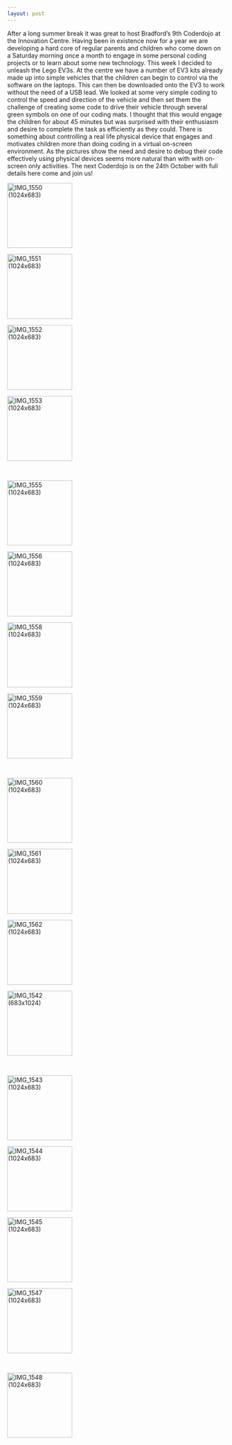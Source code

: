 ```yaml
---
layout: post
---
```

After a long summer break it was great to host Bradford’s 9th Coderdojo at the Innovation Centre. Having been in existence now for a year we are developing a hard core of regular parents and children who come down on a Saturday morning once a month to engage in some personal coding projects or to learn about some new technology. This week I decided to unleash the Lego EV3s. At the centre we have a number of EV3 kits already made up into simple vehicles that the children can begin to control via the software on the laptops. This can then be downloaded onto the EV3 to work without the need of a USB lead. We looked at some very simple coding to control the speed and direction of the vehicle and then set them the challenge of creating some code to drive their vehicle through several green symbols on one of our coding mats. I thought that this would engage the children for about 45 minutes but was surprised with their enthusiasm and desire to complete the task as efficiently as they could. There is something about controlling a real life physical device that engages and motivates children more than doing coding in a virtual on-screen environment. As the pictures show the need and desire to debug their code effectively using physical devices seems more natural than with with on-screen only activities. The next Coderdojo is on the 24th October with full details here come and join us!

<div id="gallery-1" class="gallery galleryid-2851 gallery-columns-4 gallery-size-thumbnail"><dl class="gallery-item">
			<dt class="gallery-icon landscape">
				<a href="http://theblog.is/lac/2015/09/26/bradford-coderdojo-is-back/img_1550-1024x683/"><img width="150" height="150" src="http://theblog.is/lac/files/2015/09/IMG_1550-1024x683-150x150.jpg" class="attachment-thumbnail size-thumbnail" alt="IMG_1550 (1024x683)"></a>
			</dt></dl><dl class="gallery-item">
			<dt class="gallery-icon landscape">
				<a href="http://theblog.is/lac/2015/09/26/bradford-coderdojo-is-back/img_1551-1024x683/"><img width="150" height="150" src="http://theblog.is/lac/files/2015/09/IMG_1551-1024x683-150x150.jpg" class="attachment-thumbnail size-thumbnail" alt="IMG_1551 (1024x683)"></a>
			</dt></dl><dl class="gallery-item">
			<dt class="gallery-icon landscape">
				<a href="http://theblog.is/lac/2015/09/26/bradford-coderdojo-is-back/img_1552-1024x683/"><img width="150" height="150" src="http://theblog.is/lac/files/2015/09/IMG_1552-1024x683-150x150.jpg" class="attachment-thumbnail size-thumbnail" alt="IMG_1552 (1024x683)"></a>
			</dt></dl><dl class="gallery-item">
			<dt class="gallery-icon landscape">
				<a href="http://theblog.is/lac/2015/09/26/bradford-coderdojo-is-back/img_1553-1024x683/"><img width="150" height="150" src="http://theblog.is/lac/files/2015/09/IMG_1553-1024x683-150x150.jpg" class="attachment-thumbnail size-thumbnail" alt="IMG_1553 (1024x683)"></a>
			</dt></dl><br style="clear: both"><dl class="gallery-item">
			<dt class="gallery-icon landscape">
				<a href="http://theblog.is/lac/2015/09/26/bradford-coderdojo-is-back/img_1555-1024x683/"><img width="150" height="150" src="http://theblog.is/lac/files/2015/09/IMG_1555-1024x683-150x150.jpg" class="attachment-thumbnail size-thumbnail" alt="IMG_1555 (1024x683)"></a>
			</dt></dl><dl class="gallery-item">
			<dt class="gallery-icon landscape">
				<a href="http://theblog.is/lac/2015/09/26/bradford-coderdojo-is-back/img_1556-1024x683/"><img width="150" height="150" src="http://theblog.is/lac/files/2015/09/IMG_1556-1024x683-150x150.jpg" class="attachment-thumbnail size-thumbnail" alt="IMG_1556 (1024x683)"></a>
			</dt></dl><dl class="gallery-item">
			<dt class="gallery-icon landscape">
				<a href="http://theblog.is/lac/2015/09/26/bradford-coderdojo-is-back/img_1558-1024x683/"><img width="150" height="150" src="http://theblog.is/lac/files/2015/09/IMG_1558-1024x683-150x150.jpg" class="attachment-thumbnail size-thumbnail" alt="IMG_1558 (1024x683)"></a>
			</dt></dl><dl class="gallery-item">
			<dt class="gallery-icon landscape">
				<a href="http://theblog.is/lac/2015/09/26/bradford-coderdojo-is-back/img_1559-1024x683/"><img width="150" height="150" src="http://theblog.is/lac/files/2015/09/IMG_1559-1024x683-150x150.jpg" class="attachment-thumbnail size-thumbnail" alt="IMG_1559 (1024x683)"></a>
			</dt></dl><br style="clear: both"><dl class="gallery-item">
			<dt class="gallery-icon landscape">
				<a href="http://theblog.is/lac/2015/09/26/bradford-coderdojo-is-back/img_1560-1024x683/"><img width="150" height="150" src="http://theblog.is/lac/files/2015/09/IMG_1560-1024x683-150x150.jpg" class="attachment-thumbnail size-thumbnail" alt="IMG_1560 (1024x683)"></a>
			</dt></dl><dl class="gallery-item">
			<dt class="gallery-icon landscape">
				<a href="http://theblog.is/lac/2015/09/26/bradford-coderdojo-is-back/img_1561-1024x683/"><img width="150" height="150" src="http://theblog.is/lac/files/2015/09/IMG_1561-1024x683-150x150.jpg" class="attachment-thumbnail size-thumbnail" alt="IMG_1561 (1024x683)"></a>
			</dt></dl><dl class="gallery-item">
			<dt class="gallery-icon landscape">
				<a href="http://theblog.is/lac/2015/09/26/bradford-coderdojo-is-back/img_1562-1024x683/"><img width="150" height="150" src="http://theblog.is/lac/files/2015/09/IMG_1562-1024x683-150x150.jpg" class="attachment-thumbnail size-thumbnail" alt="IMG_1562 (1024x683)"></a>
			</dt></dl><dl class="gallery-item">
			<dt class="gallery-icon landscape">
				<a href="http://theblog.is/lac/2015/09/26/bradford-coderdojo-is-back/img_1542-683x1024/"><img width="150" height="150" src="http://theblog.is/lac/files/2015/09/IMG_1542-683x1024-150x150.jpg" class="attachment-thumbnail size-thumbnail" alt="IMG_1542 (683x1024)"></a>
			</dt></dl><br style="clear: both"><dl class="gallery-item">
			<dt class="gallery-icon landscape">
				<a href="http://theblog.is/lac/2015/09/26/bradford-coderdojo-is-back/img_1543-1024x683/"><img width="150" height="150" src="http://theblog.is/lac/files/2015/09/IMG_1543-1024x683-150x150.jpg" class="attachment-thumbnail size-thumbnail" alt="IMG_1543 (1024x683)"></a>
			</dt></dl><dl class="gallery-item">
			<dt class="gallery-icon landscape">
				<a href="http://theblog.is/lac/2015/09/26/bradford-coderdojo-is-back/img_1544-1024x683/"><img width="150" height="150" src="http://theblog.is/lac/files/2015/09/IMG_1544-1024x683-150x150.jpg" class="attachment-thumbnail size-thumbnail" alt="IMG_1544 (1024x683)"></a>
			</dt></dl><dl class="gallery-item">
			<dt class="gallery-icon landscape">
				<a href="http://theblog.is/lac/2015/09/26/bradford-coderdojo-is-back/img_1545-1024x683/"><img width="150" height="150" src="http://theblog.is/lac/files/2015/09/IMG_1545-1024x683-150x150.jpg" class="attachment-thumbnail size-thumbnail" alt="IMG_1545 (1024x683)"></a>
			</dt></dl><dl class="gallery-item">
			<dt class="gallery-icon landscape">
				<a href="http://theblog.is/lac/2015/09/26/bradford-coderdojo-is-back/img_1547-1024x683/"><img width="150" height="150" src="http://theblog.is/lac/files/2015/09/IMG_1547-1024x683-150x150.jpg" class="attachment-thumbnail size-thumbnail" alt="IMG_1547 (1024x683)"></a>
			</dt></dl><br style="clear: both"><dl class="gallery-item">
			<dt class="gallery-icon landscape">
				<a href="http://theblog.is/lac/2015/09/26/bradford-coderdojo-is-back/img_1548-1024x683/"><img width="150" height="150" src="http://theblog.is/lac/files/2015/09/IMG_1548-1024x683-150x150.jpg" class="attachment-thumbnail size-thumbnail" alt="IMG_1548 (1024x683)"></a>
			</dt></dl>
			<br style="clear: both">
		</div>